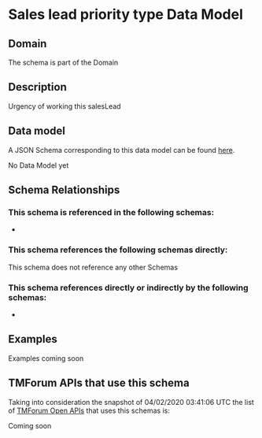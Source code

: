 # Sales lead priority type Data Model

## Domain

The  schema is part of the  Domain

## Description

Urgency of working this salesLead

## Data model

A JSON Schema corresponding to this data model can be found
[here](https://github.com/tmforum-rand/schemas/blob/candidates/MarketingSales/SalesLeadPriorityType.schema.json).

No Data Model yet

## Schema Relationships

### This schema is referenced in the following schemas:

-

### This schema references the following schemas directly:

This schema does not reference any other Schemas

### This schema references directly or indirectly by the following schemas:

-



## Examples

Examples coming soon

## TMForum APIs that use this schema

Taking into consideration the snapshot of 04/02/2020 03:41:06 UTC the list of [TMForum Open APIs](https://www.tmforum.org/open-apis/) that uses this schemas is:

Coming soon